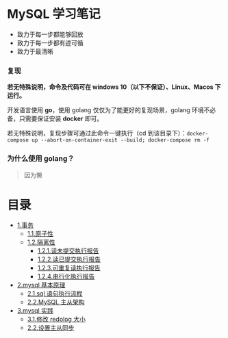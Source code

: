 # MySQL 学习笔记

* 致力于每一步都能够回放
* 致力于每一步都有迹可循
* 致力于最清晰

### 复现

**若无特殊说明，命令及代码可在 windows 10（以下不保证）、Linux、Macos 下运行。**

开发语言使用 **go**，使用 golang 仅仅为了能更好的复现场景，golang 环境不必备，只需要保证安装 **docker** 即可。

若无特殊说明，复现步骤可通过此命令一键执行（cd 到该目录下）：`docker-compose up --abort-on-container-exit --build; docker-compose rm -f`

### 为什么使用 golang？

> 因为懒

# 目录

* [1.事务](./1.%E4%BA%8B%E5%8A%A1)
  * [1.1.原子性](./1.%E4%BA%8B%E5%8A%A1/1.%E5%8E%9F%E5%AD%90%E6%80%A7)
  * [1.2.隔离性](./1.%E4%BA%8B%E5%8A%A1/2.%E9%9A%94%E7%A6%BB%E6%80%A7)
    * [1.2.1.读未提交执行报告](./1.%E4%BA%8B%E5%8A%A1/2.%E9%9A%94%E7%A6%BB%E6%80%A7/1.%E8%AF%BB%E6%9C%AA%E6%8F%90%E4%BA%A4)
    * [1.2.2.读已提交执行报告](./1.%E4%BA%8B%E5%8A%A1/2.%E9%9A%94%E7%A6%BB%E6%80%A7/2.%E8%AF%BB%E5%B7%B2%E6%8F%90%E4%BA%A4)
    * [1.2.3.可重复读执行报告](./1.%E4%BA%8B%E5%8A%A1/2.%E9%9A%94%E7%A6%BB%E6%80%A7/3.%E5%8F%AF%E9%87%8D%E5%A4%8D%E8%AF%BB)
    * [1.2.4.串行化执行报告](./1.%E4%BA%8B%E5%8A%A1/2.%E9%9A%94%E7%A6%BB%E6%80%A7/4.%E4%B8%B2%E8%A1%8C%E5%8C%96)
* [2.mysql 基本原理](./2.mysql%E5%9F%BA%E6%9C%AC%E5%8E%9F%E7%90%86)
  * [2.1.sql 语句执行流程](./2.mysql%E5%9F%BA%E6%9C%AC%E5%8E%9F%E7%90%86/1.sql%E8%AF%AD%E5%8F%A5%E6%89%A7%E8%A1%8C%E6%B5%81%E7%A8%8B)
  * [2.2.MySQL 主从架构](./2.mysql%E5%9F%BA%E6%9C%AC%E5%8E%9F%E7%90%86/2.MySQL%E4%B8%BB%E4%BB%8E%E6%9E%B6%E6%9E%84)
* [3.mysql 实践](./3.mysql%E5%AE%9E%E8%B7%B5)
  * [3.1.修改 redolog 大小](./3.mysql%E5%AE%9E%E8%B7%B5/%E4%BF%AE%E6%94%B9redolog%E5%A4%A7%E5%B0%8F)
  * [2.2.设置主从同步](./3.mysql%E5%AE%9E%E8%B7%B5/%E8%AE%BE%E7%BD%AE%E4%B8%BB%E4%BB%8E%E5%90%8C%E6%AD%A5)
